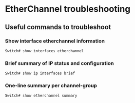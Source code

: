 # EtherChannel troubleshooting

## Useful commands to troubleshoot

### Show interface etherchannel information

    Switch# show interfaces etherchannel

### Brief summary of IP status and configuration

    Switch# show ip interfaces brief

### One-line summary per channel-group

    Switch# show etherchannel summary
